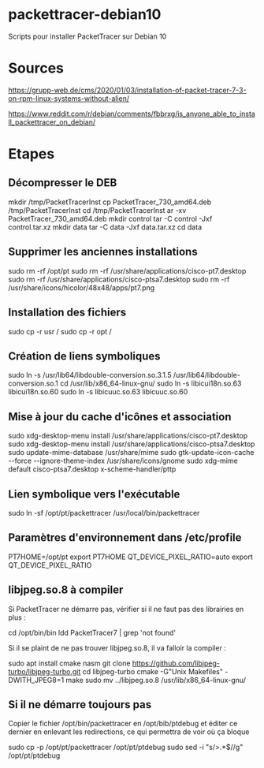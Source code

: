 # packettracer-debian10
Scripts pour installer PacketTracer sur Debian 10

# Sources
https://grupp-web.de/cms/2020/01/03/installation-of-packet-tracer-7-3-on-rpm-linux-systems-without-alien/

https://www.reddit.com/r/debian/comments/fbbrxg/is_anyone_able_to_install_packettracer_on_debian/

# Etapes
## Décompresser le DEB

mkdir /tmp/PacketTracerInst
cp PacketTracer_730_amd64.deb /tmp/PacketTracerInst
cd /tmp/PacketTracerInst
ar -xv PacketTracer_730_amd64.deb
mkdir control
tar -C control -Jxf control.tar.xz
mkdir data
tar -C data -Jxf data.tar.xz
cd data

## Supprimer les anciennes installations

sudo rm -rf /opt/pt
sudo rm -rf /usr/share/applications/cisco-pt7.desktop
sudo rm -rf /usr/share/applications/cisco-ptsa7.desktop
sudo rm -rf /usr/share/icons/hicolor/48x48/apps/pt7.png

## Installation des fichiers

sudo cp -r usr /
sudo cp -r opt /

## Création de liens symboliques

sudo ln -s /usr/lib64/libdouble-conversion.so.3.1.5 /usr/lib64/libdouble-conversion.so.1
cd /usr/lib/x86_64-linux-gnu/
sudo ln -s libicui18n.so.63 libicui18n.so.60
sudo ln -s libicuuc.so.63 libicuuc.so.60

## Mise à jour du cache d'icônes et association

sudo xdg-desktop-menu install /usr/share/applications/cisco-pt7.desktop
sudo xdg-desktop-menu install /usr/share/applications/cisco-ptsa7.desktop
sudo update-mime-database /usr/share/mime
sudo gtk-update-icon-cache --force --ignore-theme-index /usr/share/icons/gnome
sudo xdg-mime default cisco-ptsa7.desktop x-scheme-handler/pttp

## Lien symbolique vers l'exécutable

sudo ln -sf /opt/pt/packettracer /usr/local/bin/packettracer

## Paramètres d'environnement dans /etc/profile

PT7HOME=/opt/pt
export PT7HOME
QT_DEVICE_PIXEL_RATIO=auto
export QT_DEVICE_PIXEL_RATIO

## libjpeg.so.8 à compiler

Si PacketTracer ne démarre pas, vérifier si il ne faut pas des librairies en plus :

cd /opt/bin/bin
ldd PacketTracer7 | grep 'not found'

Si il se plaint de ne pas trouver libjpeg.so.8, il va falloir la compiler :

sudo apt install cmake nasm
git clone https://github.com/libjpeg-turbo/libjpeg-turbo.git
cd libjpeg-turbo
cmake -G"Unix Makefiles" -DWITH_JPEG8=1
make
sudo mv ../libjpeg.so.8 /usr/lib/x86_64-linux-gnu/

## Si il ne démarre toujours pas

Copier le fichier /opt/bin/packettracer en /opt/bib/ptdebug et éditer ce dernier en enlevant les redirections, ce qui permettra de voir
où ça bloque

sudo cp -p /opt/pt/packettracer /opt/pt/ptdebug
sudo sed -i "s/>.*$//g" /opt/pt/ptdebug
